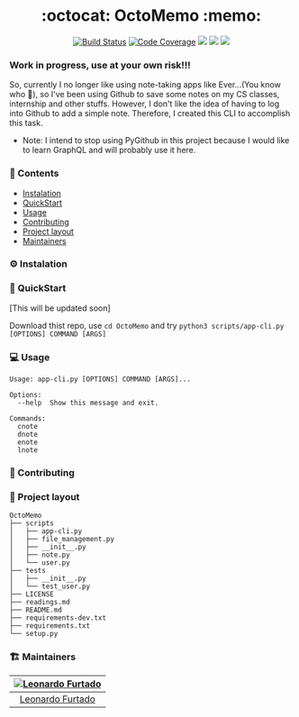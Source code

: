 <h1 align="center">:octocat: OctoMemo :memo:</h1>

<p align="center" style="margin-bottom: 5px; margin-top: 5px;">
  <a href="https://travis-ci.org/LeonardoFurtado/OctoMemo">
        <img src="https://img.shields.io/travis/LeonardoFurtado/OctoMemo/master?logo=travis&style=for-the-badge" alt="Build Status"></a>
  <a href="https://coveralls.io/github/LeonardoFurtado/OctoMemo">
        <img src="https://img.shields.io/coveralls/github/LeonardoFurtado/OctoMemo/master?logo=coveralls&style=for-the-badge" alt="Code Coverage"></a>
  <a href="https://github.com/LeonardoFurtado/OctoMemo/blob/master/LICENSE"><img src="https://img.shields.io/github/license/LeonardoFurtado/OctoMemo?logo=git&logoColor=orange&style=for-the-badge"/></a>
   <a href="https://github.com/LeonardoFurtado/OctoMemo/stargazers"><img src="https://img.shields.io/github/stars/LeonardoFurtado/OctoMemo.svg?color=informational&style=for-the-badge&logo=github&label=Stars&logoColor=informational"/></a>
  <a href="https://github.com/psf/black"><img src="https://img.shields.io/badge/code%20style-black-black?style=for-the-badge"/></a>


</p>

### Work in progress, use at your own risk!!!

So, currently I no longer like using note-taking apps like Ever...(You know who :elephant:), so I've been using Github to save some notes on my CS classes, internship and other stuffs. However, I don't like the idea of having to log into Github to add a simple note. Therefore, I created this CLI to accomplish this task.

* Note: I intend to stop using PyGithub in this project because I would like to learn GraphQL and will probably use it here.


### :book: Contents
- [Instalation](https://github.com/LeonardoFurtado/OctoMemo/blob/master/README.md#gear-instalation)
- [QuickStart](https://github.com/LeonardoFurtado/OctoMemo/blob/master/README.md#rocket-quickstart)
- [Usage](https://github.com/LeonardoFurtado/OctoMemo/blob/master/README.md#computer-usage)
- [Contributing](https://github.com/LeonardoFurtado/OctoMemo/blob/master/README.md#handshake-contributing)
- [Project layout](https://github.com/LeonardoFurtado/OctoMemo/blob/master/README.md#tanabata_tree-project-layout)
- [Maintainers](https://github.com/LeonardoFurtado/OctoMemo/blob/master/README.md#building_construction-maintainers)

### :gear: Instalation

### :rocket: QuickStart
[This will be updated soon]

Download thist repo, use `cd OctoMemo` and try `python3 scripts/app-cli.py [OPTIONS] COMMAND [ARGS]`

### :computer: Usage

```
Usage: app-cli.py [OPTIONS] COMMAND [ARGS]...

Options:
  --help  Show this message and exit.

Commands:
  cnote
  dnote
  enote
  lnote
```

### :handshake: Contributing

### :tanabata_tree: Project layout
```
OctoMemo
├── scripts
│   ├── app-cli.py
│   ├── file_management.py
│   ├── __init__.py
│   ├── note.py
│   └── user.py
├── tests
│   ├── __init__.py
│   └── test_user.py
├── LICENSE
├── readings.md
├── README.md
├── requirements-dev.txt
├── requirements.txt
└── setup.py
```

### :building_construction: Maintainers

| [![Leonardo Furtado](https://github.com/LeonardoFurtado.png?size=100)](http://leonardofurtado.me) |
| :-----------------------------------------------------------------------------------------------: |
|          [Leonardo Furtado](https://github.com/LeonardoFurtado)                                           |
